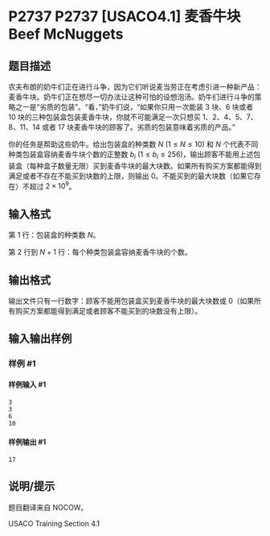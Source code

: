 # P2737 P2737 [USACO4.1] 麦香牛块 Beef McNuggets

## 题目描述

农夫布朗的奶牛们正在进行斗争，因为它们听说麦当劳正在考虑引进一种新产品：麦香牛块。奶牛们正在想尽一切办法让这种可怕的设想泡汤。奶牛们进行斗争的策略之一是“劣质的包装”。“看，”奶牛们说，“如果你只用一次能装 $3$ 块、$6$ 块或者 $10$ 块的三种包装盒包装麦香牛块，你就不可能满足一次只想买 $1$、$2$、$4$、$5$、$7$、$8$、$11$、$14$ 或者 $17$ 块麦香牛块的顾客了。劣质的包装意味着劣质的产品。”

你的任务是帮助这些奶牛。给出包装盒的种类数 $N\ (1 \le N \le 10)$ 和 $N$ 个代表不同种类包装盒容纳麦香牛块个数的正整数 $b_i\ (1 \le b_i \le 256)$，输出顾客不能用上述包装盒（每种盒子数量无限）买到麦香牛块的最大块数。如果所有购买方案都能得到满足或者不存在不能买到块数的上限，则输出 $0$。不能买到的最大块数（如果它存在）不超过 $2\times 10^9$。

## 输入格式

第 $1$ 行：包装盒的种类数 $N$。

第 $2$ 行到 $N+1$ 行：每个种类包装盒容纳麦香牛块的个数。

## 输出格式

输出文件只有一行数字：顾客不能用包装盒买到麦香牛块的最大块数或 $0$（如果所有购买方案都能得到满足或者顾客不能买到的块数没有上限）。

## 输入输出样例

### 样例 #1

#### 样例输入 #1

```
3
3
6
10
```

#### 样例输出 #1

```
17
```

## 说明/提示

题目翻译来自 NOCOW。

USACO Training Section 4.1
